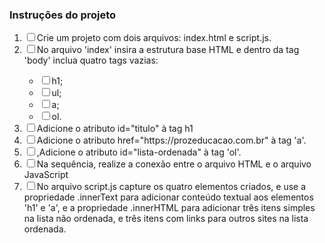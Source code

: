 ### Instruções do projeto

<ol>
<li><input type="checkbox">Crie um projeto com dois arquivos: index.html e script.js.</li>
<li><input type="checkbox">No arquivo 'index' insira a estrutura base HTML e dentro da tag 'body' inclua quatro tags vazias:</li> 
    <ul>
    <li><input type="checkbox">h1;</li>
    <li><input type="checkbox">ul;</li>
    <li><input type="checkbox">a;</li>
    <li><input type="checkbox">ol.</li>
    </ul>
<li><input type="checkbox">Adicione o atributo id="titulo" à tag h1</li>
<li><input type="checkbox">Adicione o atributo href="https://prozeducacao.com.br" à tag 'a'.</li>
<li><input type="checkbox">,Adicione o atributo id="lista-ordenada" à tag 'ol'.</li>
<li><input type="checkbox">Na sequência, realize a conexão entre o arquivo HTML e o arquivo JavaScript</li>
<li><input type="checkbox">No arquivo script.js capture os quatro elementos criados, e use a propriedade .innerText para adicionar conteúdo textual aos elementos 'h1' e 'a', e a propriedade .innerHTML para adicionar três itens simples na lista não ordenada, e três itens com links para outros sites na lista ordenada.</li>
